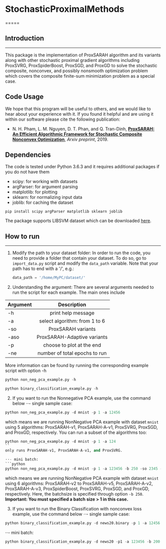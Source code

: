 # StochasticProximalMethods
=====

## Introduction
------------

This package is the implementation of ProxSARAH algorithm and its variants along with other stochastic proximal gradient algorithms including ProxSVRG, ProxSpiderBoost, ProxSGD, and ProxGD to solve the stochastic composite, nonconvex, and possibly nonsmooth optimization problem which covers the composite finite-sum minimization problem as a special case.

## Code Usage

We hope that this program will be useful to others, and we would like to hear about your experience with it. If you found it helpful and are using it within our software please cite the following publication:

* N. H. Pham, L. M. Nguyen, D. T. Phan, and Q. Tran-Dinh, **[ProxSARAH: An Efficient Algorithmic Framework for Stochastic Composite Nonconvex Optimization](https://arxiv.org/abs/1902.05679)**, _Arxiv preprint_, 2019.

## Dependencies

The code is tested under Python 3.6.3 and it requires additional packages if you do not have them

* scipy: for working with datasets
* argParser: for argument parsing
* matplotlib: for plotting
* sklearn: for normalizing input data
* joblib: for caching the dataset

```
pip install scipy argParser matplotlib sklearn joblib
```

The package supports LIBSVM dataset which can be downloaded [here](https://www.google.com).

## How to run
------------

1. Modify the path to your dataset folder:
	In order to run the code, you need to provide a folder that contain your dataset. To do so, go to `import_data.py` script and modify the `data_path` variable. Note that your path has to end with a '/', e.g.:
	```python
	data_path = '/home/MyPC/dataset/'
	```

2. Understanding the argument:
	There are several arguments needed to run the script for each example. The main ones include

| Argument     | Description                   |
| -------------|:-----------------------------:| 
| -h           | print help message            |
| -a           | select algorithm: from 1 to 6 |
| -so          | ProxSARAH variants            | 
| -aso         | ProxSARAH-Adaptive variants   | 
| -p           | choose to plot at the end     |
| -ne          | number of total epochs to run |

More information can be found by running the corresponding example script with option -h
```python
python non_neg_pca_example.py -h

python binary_classification_example.py -h
```

2. If you want to run the Nonnegative PCA example, use the command below
⋅⋅- single sample case:
```python
python non_neg_pca_example.py -d mnist -p 1 -a 12456
```
which means we are running NonNegative PCA example with dataset `mnist` using 5 algorithms: ProxSARAH-v1, ProxSARAH-A-v1, ProxSVRG, ProxSGD, and ProxGD, respectively. You can run a subset of the algorithms too:
```python
python non_neg_pca_example.py -d mnist -p 1 -a 124
``
only runs ProxSARAH-v1, ProxSARAH-A-v1, and ProxSVRG.

⋅⋅- mini batch:
```python
python non_neg_pca_example.py -d mnist -p 1 -a 123456 -b 250 -so 2345 -aso 23
```
which means we are running NonNegative PCA example with dataset `mnist` using 6 algorithms: ProxSARAH-v2 to ProxSARAH-v5, ProxSARAH-A-v2, ProxSARAH-A-v3, ProxSpiderBoost, ProxSVRG, ProxSGD, and ProxGD, respectively. Here, the batchsize is specified through option `-b 250`. **Important: You must specified a batch size > 1 in this case.**

3. If you want to run the Binary Classification with nonconvex loss example, use the command below
⋅⋅- single sample case:
```python
python binary_classification_example.py -d news20.binary -p 1 -a 12456
```

⋅⋅- mini batch:
```python
python binary_classification_example.py -d news20 -p1 -a 123456 -b 200 -so 2345 -aso 23
```
